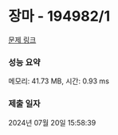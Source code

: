 # 장마 - 194982/1 

[문제 링크](https://level.goorm.io/exam/194982/%EC%9E%A5%EB%A7%88/quiz/1) 

### 성능 요약

메모리: 41.73 MB, 시간: 0.93 ms

### 제출 일자

2024년 07월 20일 15:58:39

